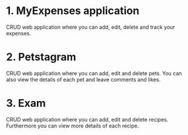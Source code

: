# 1. MyExpenses application

CRUD web application where you can add, edit, delete and track your expenses.

# 2. Petstagram

CRUD web application where you can add, edit and delete pets. You can also view the details of each pet and leave comments and likes.

# 3. Exam

CRUD web application where you can add, edit and delete recipes. Furthermore you can view more details of each recipe.

